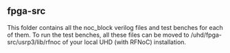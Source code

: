 
## fpga-src

This folder contains all the noc_block verilog files and test benches for each of them. To run the test benches, all these files can be moved to /uhd/fpga-src/usrp3/lib/rfnoc of your local UHD (with RFNoC) installation.
